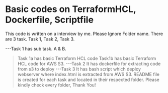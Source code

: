 # Basic codes on TerraformHCL, Dockerfile, Scriptfile
This code is written on a interview by me. Please Ignore Folder name.
There are 3 task. Task 1, Task 2, Task 3.

---Task 1 has sub task. A & B.
>Task 1a has basic Terraform HCL code
>Task1b has basic Terraform HCL code for AWS S3.
---Task 2 
>It has dockerfile for extracting code from s3 to deploy
---Task 3
>It has bash script which deploy webserver where index.html is extracted from AWS S3.
README file is created for each task and located in their respected folder. Please kindly check every folder, Thank You!
